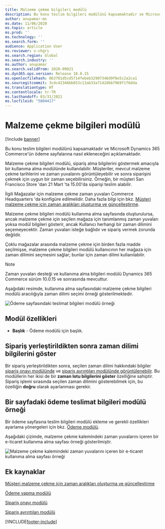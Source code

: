 ```yaml
---
title: Malzeme çekme bilgileri modülü
description: Bu konu teslim bilgileri modülünü kapsamaktadır ve Microsoft Dynamics 365 Commerce'ün ödeme sayfalarına nasıl ekleneceğini açıklamaktadır.
author: anupamar-ms
ms.date: 11/06/2020
ms.topic: article
ms.prod: ''
ms.technology: ''
ms.search.form: ''
audience: Application User
ms.reviewer: v-chgri
ms.search.region: Global
ms.search.industry: ''
ms.author: anupamar
ms.search.validFrom: 2020-09021
ms.dyn365.ops.version: Release 10.0.15
ms.openlocfilehash: 063701d5cd5714febeb32907346d9f6e5c2a2ca1
ms.sourcegitcommit: 3cdc42346bb653c13ab33a7142dbb7969f1f6dda
ms.translationtype: HT
ms.contentlocale: tr-TR
ms.lasthandoff: 03/31/2021
ms.locfileid: "5804417"
---
```

# <a name="pickup-information-module"></a>Malzeme çekme bilgileri modülü

[!include [banner](includes/banner.md)]

Bu konu teslim bilgileri modülünü kapsamaktadır ve Microsoft Dynamics 365 Commerce'ün ödeme sayfalarına nasıl ekleneceğini açıklamaktadır.

Malzeme çekme bilgileri modülü, sipariş alma bilgilerini göstermek amacıyla bir kullanıma alma modülünde kullanılabilir. Müşteriler, mevcut malzeme çekme tarihlerini ve zaman yuvalarını görüntüleyebilir ve sonra siparişini çekmek için uygun bir zaman seçebilirsiniz. Örneğin, bir müşteri San Francisco Store 'dan 21 Mart 'ta 15.00'da siparişi teslim alabilir.

İlgili Mağazalar için malzeme çekme zaman yuvaları Commerce Headquarters 'da konfigüre edilmelidir. Daha fazla bilgi için bkz. [Müşteri malzeme çekme için zaman aralıkları oluşturma ve güncelleştirme](dev-itpro/pickup-timeslots.md).

Malzeme çekme bilgileri modülü kullanıma alma sayfasında oluşturulursa, ancak malzeme çekme için seçilen mağaza için tanımlanmış zaman yuvaları yoksa modül bilgileri gösterir, ancak Kullanıcı herhangi bir zaman dilimini seçemeyecektir. Zaman yuvaları isteğe bağlıdır ve sipariş vermek zorunda değildir.

Çoklu mağazalar arasında malzeme çekme için birden fazla madde seçilmişse, malzeme çekme bilgileri modülü kullanıcının her mağaza için zaman dilimini seçmesini sağlar; bunlar için zaman dilimi kullanılabilir.

> [!NOTE]
> Zaman yuvaları desteği ve kullanıma alma bilgileri modülü Dynamics 365 Commerce sürüm 10.0.15 ve sonrasında mevcuttur.

Aşağıdaki resimde, kullanıma alma sayfasındaki malzeme çekme bilgileri modülü aracılığıyla zaman dilimi seçimi örneği gösterilmektedir.

![Ödeme sayfasındaki teslimat bilgileri modülü örneği](./dev-itpro/media/Curbside_timeslot_eCommerce.PNG)

## <a name="module-properties"></a>Modül özellikleri

- **Başlık** - Ödeme modülü için başlık.

## <a name="show-time-slot-information-after-an-order-is-placed"></a>Sipariş yerleştirildikten sonra zaman dilimi bilgilerini göster

Bir sipariş yerleştirildikten sonra, seçilen zaman dilimi hakkındaki bilgiler [sipariş onayı modülünde](order-confirmation-module.md) ve [sipariş ayrıntıları modülünde görüntülenebilir](account-management.md#order-details-page). Bu modüllerin her ikisi de bir **zaman lotu bilgilerini göster** özelliğine sahiptir. Sipariş işlemi sırasında seçilen zaman dilimini gösterebilmek için, bu özelliğin **doğru** olarak ayarlanması gerekir.

## <a name="add-a-checkout-pickup-information-module-to-a-page"></a>Bir sayfadaki ödeme teslimat bilgileri modülü örneği

Bir ödeme sayfasına teslim bilgileri modülü ekleme ve gerekli özellikleri ayarlama yönergeleri için bkz. [Ödeme modülü](add-checkout-module.md).

Aşağıdaki çizimde, malzeme çekme kalemindeki zaman yuvalarını içeren bir e-ticaret kullanıma alma sayfası örneği gösterilmiştir.

![Malzeme çekme kalemindeki zaman yuvalarını içeren bir e-ticaret kullanıma alma sayfası örneği](./dev-itpro/media/Curbside_timeslot_eCommerce_checkoutsummary.PNG)

## <a name="additional-resources"></a>Ek kaynaklar

[Müşteri malzeme çekme için zaman aralıkları oluşturma ve güncelleştirme](dev-itpro/pickup-timeslots.md)

[Ödeme yapma modülü](add-checkout-module.md)

[Sipariş onayı modülü](order-confirmation-module.md)

[Sipariş ayrıntıları modülü](account-management.md)


[!INCLUDE[footer-include](../includes/footer-banner.md)]